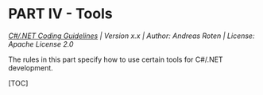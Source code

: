 # PART IV - Tools

*[C#/.NET Coding Guidelines](https://github.com/RotenInformatik/RI_CodingGuidelines) | Version x.x | Author: Andreas Roten | License: Apache License 2.0*

The rules in this part specify how to use certain tools for C#/.NET development.

[TOC]

